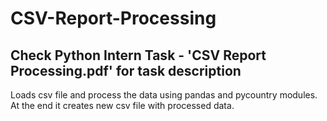 # CSV-Report-Processing
## Check Python Intern Task - 'CSV Report Processing.pdf' for task description

Loads csv file and process the data using pandas and pycountry modules. At the end it creates new csv file with processed data.
